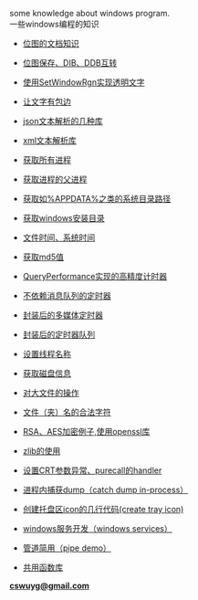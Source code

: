 some knowledge about windows program.  
一些windows编程的知识  

- [位图的文档知识](./bitmap_knowledge)
- [位图保存、DIB、DDB互转](./bitmap_save_DIB_DDB)
- [使用SetWindowRgn实现透明文字](./use_rgn_api_to_transparent)  
- [让文字有包边](./word_shadow)  
- [json文本解析的几种库](./cpp_json_parse)
- [xml文本解析库](./cpp_xml_parse) 
- [获取所有进程](./get_all_process) 
- [获取进程的父进程](./get_parent_process)
- [获取如%APPDATA%之类的系统目录路径](./get_appdata) 
- [获取windows安装目录](./get_window_install_dir)
- [文件时间、系统时间](./get_file_time)
- [获取md5值](./get_md5)
- [QueryPerformance实现的高精度计时器](./hight_performance_time_calc)
- [不依赖消息队列的定时器](./no_user_timer)
- [封装后的多媒体定时器](./multi_media_timer_test)
- [封装后的定时器队列](./timer_Queue_timer_test) 
- [设置线程名称](./set_thread_name)
- [获取磁盘信息](./get_disk_space)
- [对大文件的操作](./big_file_operate) 
- [文件（夹）名的合法字符](./legal_path_character) 
- [RSA、AES加密例子,使用openssl库](./openssl_test)
- [zlib的使用](./zlib_test)
- [设置CRT参数异常、purecall的handler](./invalidHandler)
- [进程内捕获dump（catch dump in-process）](./dump_catch)
- [创建托盘区icon的几行代码(create tray icon)](./tray_icon_example)
- [windows服务开发（windows services）](./my_service_example)
- [管道简用（pipe demo）](./pipe_example)




  
  

- [共用函数库](./utility)  




**cswuyg@gmail.com**  